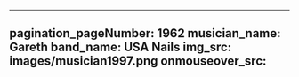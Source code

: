 ------
pagination_pageNumber: 1962
musician_name: Gareth
band_name: USA Nails
img_src: images/musician1997.png
onmouseover_src: 
------